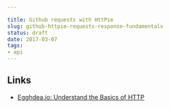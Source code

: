 ```yaml
---

title: Github requests with HttPie
slug: github-httpie-requests-response-fundamentals
status: draft
date: 2017-03-07
tags:
- api
---
```


Links
---
- [Egghdea.io: Understand the Basics of HTTP](https://egghead.io/courses/understand-the-basics-of-http)

